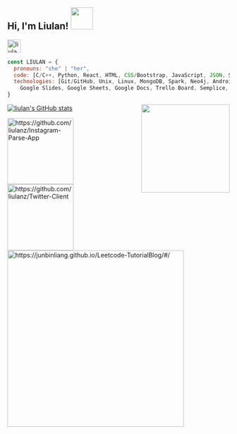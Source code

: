 ## Hi, I'm Liulan! <img src="https://media.giphy.com/media/mGcNjsfWAjY5AEZNw6/giphy.gif" width="50">

<a href="https://www.linkedin.com/in/liulanzheng/">
  <img alt="liulan's LinkedIN" width="30px" src="https://cdn.jsdelivr.net/npm/simple-icons@3.0.1/icons/linkedin.svg" />
</a>


```javascript
const LIULAN = {
  pronouns: "she" | "her",
  code: [C/C++, Python, React, HTML, CSS/Bootstrap, JavaScript, JSON, SQL, Java, C# ],
  technologies: [Git/GitHub, Unix, Linux, MongoDB, Spark, Neo4j, Android Studio, Unity,Adobe Photoshop, Illustrator,
    Google Slides, Google Sheets, Google Docs, Trello Board, Semplice, Jira, Webflow, WordPress, DBT]
}
```

<img align="right" alt="" width="200px" src="https://github.com/liulanz/liulanz/blob/main/guinea_pig.gif" />


[![liulan's GitHub stats](https://github-readme-stats.vercel.app/api?username=liulanz&theme=graywhite)](https://github.com/liulanz/github-readme-stats)


<img align="left" alt="https://github.com/liulanz/Instagram-Parse-App" width="150px" src="https://github.com/liulanz/Instagram-Parse-App/blob/master/demo/part2.gif" />
<img align="left" alt="https://github.com/liulanz/Twitter-Client" width="150px" src="https://github.com/liulanz/Twitter-Client/blob/master/demo/part2.gif" />

<img align="left" alt="https://junbinliang.github.io/Leetcode-TutorialBlog/#/" width="400px" src="https://user-images.githubusercontent.com/37808313/111696330-940f1900-880a-11eb-84a8-87a3139d84be.png" />


